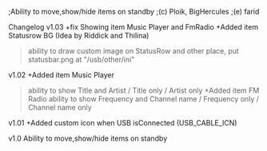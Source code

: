 ;Ability to move,show/hide items on standby
;(c) Ploik, BigHercules
;(e) farid

Changelog
v1.03
 +fix Showing item Music Player and FmRadio
 +Added item Statusrow BG (Idea by Riddick and Thilina)
  >ability to draw custom image on StatusRow and other place, put statusbar.png at "/usb/other/ini"

v1.02
 +Added item Music Player
   >ability to show Title and Artist / Title only / Artist only
 +Added item FM Radio
   >ability to show Frequency and Channel name / Frequency only / Channel name only

v1.01
 +Added custom icon when USB isConnected (USB_CABLE_ICN)

v1.0
 Ability to move,show/hide items on standby